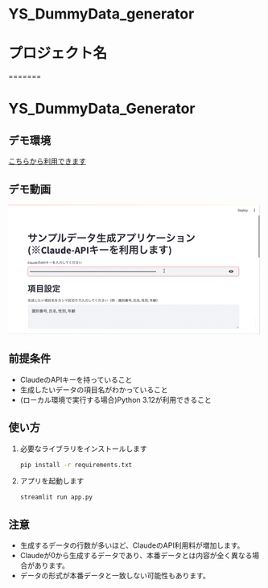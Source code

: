 # YS_DummyData_generator

# プロジェクト名
=======
# YS_DummyData_Generator

## デモ環境
[こちらから利用できます](https://ysdummydatagenerator-8zuxbeqserrd3fxgpmv4de.streamlit.app/)

## デモ動画
![demo](./demo.gif)

## 前提条件
- ClaudeのAPIキーを持っていること
- 生成したいデータの項目名がわかっていること
- (ローカル環境で実行する場合)Python 3.12が利用できること

## 使い方
1. 必要なライブラリをインストールします
    ```bash
    pip install -r requirements.txt
    ```

2. アプリを起動します
    ```bash
    streamlit run app.py
    ```

## 注意
- 生成するデータの行数が多いほど、ClaudeのAPI利用料が増加します。
- Claudeが0から生成するデータであり、本番データとは内容が全く異なる場合があります。
- データの形式が本番データと一致しない可能性もあります。
